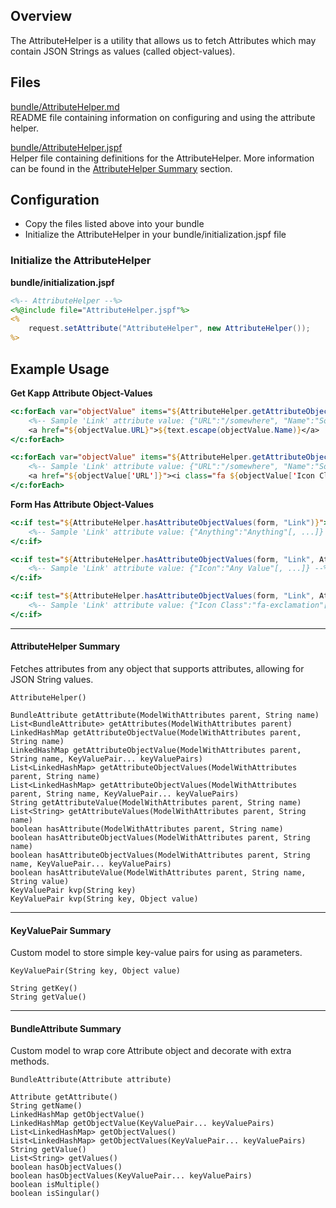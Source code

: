 ## Overview

The AttributeHelper is a utility that allows us to fetch Attributes which may contain JSON Strings as values (called object-values).

## Files

[bundle/AttributeHelper.md](AttributeHelper.md)  
README file containing information on configuring and using the attribute helper.

[bundle/AttributeHelper.jspf](AttributeHelper.jspf)  
Helper file containing definitions for the AttributeHelper.  More information can be found in
the [AttributeHelper Summary](#attributehelper-summary) section.

## Configuration

* Copy the files listed above into your bundle
* Initialize the AttributeHelper in your bundle/initialization.jspf file

### Initialize the AttributeHelper

**bundle/initialization.jspf**
```jsp
<%-- AttributeHelper --%>
<%@include file="AttributeHelper.jspf"%>
<%
    request.setAttribute("AttributeHelper", new AttributeHelper());
%>
```

## Example Usage

**Get Kapp Attribute Object-Values**
```jsp
<c:forEach var="objectValue" items="${AttributeHelper.getAttributeObjectValues(kapp, "Link")}">
    <%-- Sample 'Link' attribute value: {"URL":"/somewhere", "Name":"Somewhere"[, ...]} --%>
    <a href="${objectValue.URL}">${text.escape(objectValue.Name)}</a>
</c:forEach>

<c:forEach var="objectValue" items="${AttributeHelper.getAttributeObjectValues(kapp, "Link", AttributeHelper.kvp("Icon", true))}">
    <%-- Sample 'Link' attribute value: {"URL":"/somewhere", "Name":"Somewhere", "Icon":true, "Icon Class":"fa-exclamation"[, ...]} --%>
    <a href="${objectValue['URL']}"><i class="fa ${objectValue['Icon Class']}"></i>${text.escape(objectValue['Name'])}</a>
</c:forEach>
```

**Form Has Attribute Object-Values**
```jsp
<c:if test="${AttributeHelper.hasAttributeObjectValues(form, "Link")}">
    <%-- Sample 'Link' attribute value: {"Anything":"Anything"[, ...]} --%>
</c:if>

<c:if test="${AttributeHelper.hasAttributeObjectValues(form, "Link", AttributeHelper.kvp("Icon"))}">
    <%-- Sample 'Link' attribute value: {"Icon":"Any Value"[, ...]} --%>
</c:if>

<c:if test="${AttributeHelper.hasAttributeObjectValues(form, "Link", AttributeHelper.kvp("Icon Class", "fa-exclamation"))}">
    <%-- Sample 'Link' attribute value: {"Icon Class":"fa-exclamation"[, ...]} --%>
</c:if>
```

---

#### AttributeHelper Summary
Fetches attributes from any object that supports attributes, allowing for JSON String values.

`AttributeHelper()`  

`BundleAttribute getAttribute(ModelWithAttributes parent, String name)`  
`List<BundleAttribute> getAttributes(ModelWithAttributes parent)`    
`LinkedHashMap getAttributeObjectValue(ModelWithAttributes parent, String name)`  
`LinkedHashMap getAttributeObjectValue(ModelWithAttributes parent, String name, KeyValuePair... keyValuePairs)`  
`List<LinkedHashMap> getAttributeObjectValues(ModelWithAttributes parent, String name)`  
`List<LinkedHashMap> getAttributeObjectValues(ModelWithAttributes parent, String name, KeyValuePair... keyValuePairs)`  
`String getAttributeValue(ModelWithAttributes parent, String name)`  
`List<String> getAttributeValues(ModelWithAttributes parent, String name)`  
`boolean hasAttribute(ModelWithAttributes parent, String name)`  
`boolean hasAttributeObjectValues(ModelWithAttributes parent, String name)`  
`boolean hasAttributeObjectValues(ModelWithAttributes parent, String name, KeyValuePair... keyValuePairs)`  
`boolean hasAttributeValue(ModelWithAttributes parent, String name, String value)`  
`KeyValuePair kvp(String key)`  
`KeyValuePair kvp(String key, Object value)`  

---

#### KeyValuePair Summary
Custom model to store simple key-value pairs for using as parameters.

`KeyValuePair(String key, Object value)`  

`String getKey()`  
`String getValue()`  

---

#### BundleAttribute Summary
Custom model to wrap core Attribute object and decorate with extra methods.

`BundleAttribute(Attribute attribute)`  

`Attribute getAttribute()`  
`String getName()`  
`LinkedHashMap getObjectValue()`  
`LinkedHashMap getObjectValue(KeyValuePair... keyValuePairs)`  
`List<LinkedHashMap> getObjectValues()`  
`List<LinkedHashMap> getObjectValues(KeyValuePair... keyValuePairs)`  
`String getValue()`  
`List<String> getValues()`  
`boolean hasObjectValues()`  
`boolean hasObjectValues(KeyValuePair... keyValuePairs)`  
`boolean isMultiple()`  
`boolean isSingular()`  
